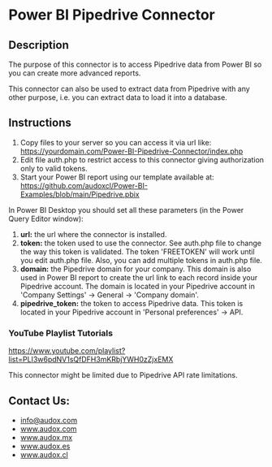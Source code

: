# Power BI Pipedrive Connector

## Description

The purpose of this connector is to access Pipedrive data from Power BI so you can create more advanced reports.

This connector can also be used to extract data from Pipedrive with any other purpose, i.e. you can extract data to load it into a database.

## Instructions

1. Copy files to your server so you can access it via url like:
https://yourdomain.com/Power-BI-Pipedrive-Connector/index.php
2. Edit file auth.php to restrict access to this connector giving authorization only to valid tokens.
3. Start your Power BI report using our template available at:
https://github.com/audoxcl/Power-BI-Examples/blob/main/Pipedrive.pbix

In Power BI Desktop you should set all these parameters (in the Power Query Editor window):

1. **url:** the url where the connector is installed.
2. **token:** the token used to use the connector. See auth.php file to change the way this token is validated. The token 'FREETOKEN' will work until you edit auth.php file. Also, you can add multiple tokens in auth.php file.
3. **domain:** the Pipedrive domain for your company. This domain is also used in Power BI report to create the url link to each record inside your Pipedrive account. The domain is located in your Pipedrive account in 'Company Settings' -> General -> 'Company domain'.
4. **pipedrive_token:** the token to access Pipedrive data. This token is located in your Pipedrive account in 'Personal preferences' -> API.

### YouTube Playlist Tutorials

https://www.youtube.com/playlist?list=PLI3w6pdNV1sQfDFH3mKRbjYWH0zZjxEMX

This connector might be limited due to Pipedrive API rate limitations.

## Contact Us:

- info@audox.com
- www.audox.com
- www.audox.mx
- www.audox.es
- www.audox.cl
